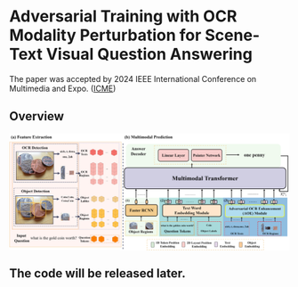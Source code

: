 # Adversarial Training with OCR Modality Perturbation for Scene-Text Visual Question Answering
The paper was accepted by 2024 IEEE International Conference on Multimedia and Expo. ([ICME](https://2024.ieeeicme.org/))

## Overview
<img src="imgs/process_main.png" align="middle" width="700"/> 

## The code will be released later.
